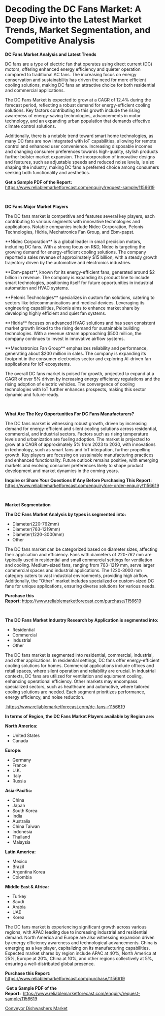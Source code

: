 <p><h1>Decoding the DC Fans Market: A Deep Dive into the Latest Market Trends, Market Segmentation, and Competitive Analysis</h1></p><p><strong>DC Fans Market Analysis and Latest Trends</strong></p>
<p><p>DC fans are a type of electric fan that operates using direct current (DC) motors, offering enhanced energy efficiency and quieter operation compared to traditional AC fans. The increasing focus on energy conservation and sustainability has driven the need for more efficient cooling solutions, making DC fans an attractive choice for both residential and commercial applications.</p><p>The DC Fans Market is expected to grow at a CAGR of 12.4% during the forecast period, reflecting a robust demand for energy-efficient cooling solutions. Key factors contributing to this growth include the rising awareness of energy-saving technologies, advancements in motor technology, and an expanding urban population that demands effective climate control solutions. </p><p>Additionally, there is a notable trend toward smart home technologies, as many DC fans are now integrated with IoT capabilities, allowing for remote control and enhanced user convenience. Increasing disposable incomes and changing consumer preferences towards high-quality, stylish products further bolster market expansion. The incorporation of innovative designs and features, such as adjustable speeds and reduced noise levels, is also shaping the industry, making DC fans a preferred choice among consumers seeking both functionality and aesthetics.</p></p>
<p><strong>Get a Sample PDF of the Report:&nbsp;</strong> <a href="https://www.reliablemarketforecast.com/enquiry/request-sample/1156619?utm_campaign=3120&utm_medium=2&utm_source=Github&utm_content=ia&utm_term=10042025&utm_id=dc-fans">https://www.reliablemarketforecast.com/enquiry/request-sample/1156619</a></p>
<p>&nbsp;</p>
<p><strong>DC Fans Major Market Players</strong></p>
<p><p>The DC fans market is competitive and features several key players, each contributing to various segments with innovative technologies and applications. Notable companies include Nidec Corporation, Pelonis Technologies, Hidria, Mechatronics Fan Group, and Ebm-papst.</p><p>**Nidec Corporation** is a global leader in small precision motors, including DC fans. With a strong focus on R&D, Nidec is targeting the growing demand for energy-efficient cooling solutions. The company reported a sales revenue of approximately $15 billion, with a steady growth trajectory driven by the automotive and electronics industries.</p><p>**Ebm-papst**, known for its energy-efficient fans, generated around $2 billion in revenue. The company is expanding its product line to include smart technologies, positioning itself for future opportunities in industrial automation and HVAC systems.</p><p>**Pelonis Technologies** specializes in custom fan solutions, catering to sectors like telecommunications and medical devices. Leveraging its engineering capabilities, Pelonis aims to enhance market share by developing highly efficient and quiet fan systems.</p><p>**Hidria** focuses on advanced HVAC solutions and has seen consistent market growth linked to the rising demand for sustainable building technologies. With a revenue stream approaching $500 million, the company continues to invest in innovative airflow systems.</p><p>**Mechatronics Fan Group** emphasizes reliability and performance, generating about $200 million in sales. The company is expanding its footprint in the consumer electronics sector and exploring AI-driven fan applications for IoT ecosystems.</p><p>The overall DC fans market is poised for growth, projected to expand at a CAGR of over 5% driven by increasing energy efficiency regulations and the rising adoption of electric vehicles. The convergence of cooling technologies with IoT further enhances prospects, making this sector dynamic and future-ready.</p></p>
<p>&nbsp;</p>
<p><strong>What Are The Key Opportunities For DC Fans Manufacturers?</strong></p>
<p><p>The DC fans market is witnessing robust growth, driven by increasing demand for energy-efficient and silent cooling solutions across residential, commercial, and industrial sectors. Factors such as rising temperature levels and urbanization are fueling adoption. The market is projected to grow at a CAGR of approximately 5% from 2023 to 2030, with innovations in technology, such as smart fans and IoT integration, further propelling growth. Key players are focusing on sustainable manufacturing practices and enhanced functionality. Future outlook remains positive, with emerging markets and evolving consumer preferences likely to shape product development and market dynamics in the coming years.</p></p>
<p><strong>Inquire or Share Your Questions If Any Before Purchasing This Report:</strong> <a href="https://www.reliablemarketforecast.com/enquiry/pre-order-enquiry/1156619?utm_campaign=3120&utm_medium=2&utm_source=Github&utm_content=ia&utm_term=10042025&utm_id=dc-fans">https://www.reliablemarketforecast.com/enquiry/pre-order-enquiry/1156619</a></p>
<p>&nbsp;</p>
<p><strong>Market Segmentation</strong></p>
<p><strong>The DC Fans Market Analysis by types is segmented into:</strong></p>
<p><ul><li>Diameter(220-762mm)</li><li>Diameter(763-1219mm)</li><li>Diameter(1220-3000mm)</li><li>Other</li></ul></p>
<p><p>The DC fans market can be categorized based on diameter sizes, affecting their application and efficiency. Fans with diameters of 220-762 mm are typically used in residential and small commercial settings for ventilation and cooling. Medium-sized fans, ranging from 763-1219 mm, serve larger commercial spaces and industrial applications. The 1220-3000 mm category caters to vast industrial environments, providing high airflow. Additionally, the "Other" market includes specialized or custom-sized DC fans for unique applications, ensuring diverse solutions for various needs.</p></p>
<p><strong>Purchase this Report:&nbsp;</strong><a href="https://www.reliablemarketforecast.com/purchase/1156619?utm_campaign=3120&utm_medium=2&utm_source=Github&utm_content=ia&utm_term=10042025&utm_id=dc-fans">https://www.reliablemarketforecast.com/purchase/1156619</a></p>
<p>&nbsp;</p>
<p><strong>The DC Fans Market Industry Research by Application is segmented into:</strong></p>
<p><ul><li>Residential</li><li>Commercial</li><li>Industrial</li><li>Other</li></ul></p>
<p><p>The DC fans market is segmented into residential, commercial, industrial, and other applications. In residential settings, DC fans offer energy-efficient cooling solutions for homes. Commercial applications include offices and retail spaces, where silent operation and reliability are crucial. In industrial contexts, DC fans are utilized for ventilation and equipment cooling, enhancing operational efficiency. Other markets may encompass specialized sectors, such as healthcare and automotive, where tailored cooling solutions are needed. Each segment prioritizes performance, energy efficiency, and noise reduction.</p></p>
<p><a href="https://www.reliablemarketforecast.com/dc-fans-r1156619?utm_campaign=3120&utm_medium=2&utm_source=Github&utm_content=ia&utm_term=10042025&utm_id=dc-fans">&nbsp;https://www.reliablemarketforecast.com/dc-fans-r1156619</a></p>
<p><strong>In terms of Region, the DC Fans Market Players available by Region are:</strong></p>
<p>
    <p> <strong> North America: </strong>
        <ul>
            <li>United States</li>
            <li>Canada</li>
        </ul>
        </p> 
    <p> <strong> Europe: </strong>
        <ul>
            <li>Germany</li>
            <li>France</li>
            <li>U.K.</li>
            <li>Italy</li>
            <li>Russia</li>
        </ul>
        </p> 
    <p> <strong> Asia-Pacific: </strong>
        <ul>
            <li>China</li>
            <li>Japan</li>
            <li>South Korea</li>
            <li>India</li>
            <li>Australia</li>
            <li>China Taiwan</li>
            <li>Indonesia</li>
            <li>Thailand</li>
            <li>Malaysia</li>
        </ul>
        </p> 
    <p> <strong> Latin America: </strong>
        <ul>
            <li>Mexico</li>
            <li>Brazil</li>
            <li>Argentina Korea</li>
            <li>Colombia</li>
        </ul>
        </p> 
    <p> <strong> Middle East & Africa: </strong>
        <ul>
            <li>Turkey</li>
            <li>Saudi</li>
            <li>Arabia</li>
            <li>UAE</li>
            <li>Korea</li>
        </ul>
    </p>
    </p>
<p><p>The DC fans market is experiencing significant growth across various regions, with APAC leading due to increasing industrial and residential demand. North America and Europe are also witnessing expansion driven by energy efficiency awareness and technological advancements. China is emerging as a key player, capitalizing on its manufacturing capabilities. Expected market shares by region include APAC at 40%, North America at 25%, Europe at 20%, China at 10%, and other regions collectively at 5%, ensuring a well-distributed global presence.</p></p>
<p><strong>Purchase this Report: </strong><a href="https://www.reliablemarketforecast.com/purchase/1156619?utm_campaign=3120&utm_medium=2&utm_source=Github&utm_content=ia&utm_term=10042025&utm_id=dc-fans">https://www.reliablemarketforecast.com/purchase/1156619</a></p>
<p>&nbsp;<strong>Get a Sample PDF of the Report:&nbsp;&nbsp;</strong><a href="https://www.reliablemarketforecast.com/enquiry/request-sample/1156619?utm_campaign=3120&utm_medium=2&utm_source=Github&utm_content=ia&utm_term=10042025&utm_id=dc-fans">https://www.reliablemarketforecast.com/enquiry/request-sample/1156619</a></p>
<p><strong></strong></p>
<p><p><a href="https://github.com/tornapruttuz/Market-Research-Report-List-1/blob/main/conveyor-dishwashers-market.md?utm_campaign=3120&utm_medium=2&utm_source=Github&utm_content=ia&utm_term=10042025&utm_id=dc-fans">Conveyor Dishwashers Market</a></p></p>